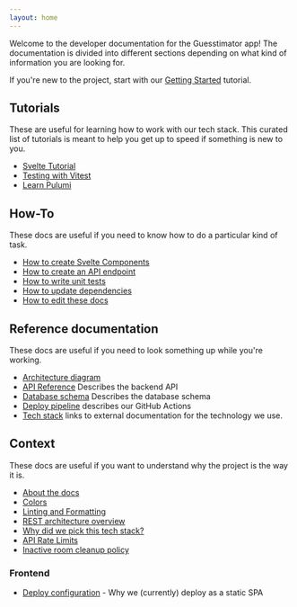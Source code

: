 ```yaml
---
layout: home
---
```

Welcome to the developer documentation for the Guesstimator app! The documentation is divided into different sections depending on what kind of information you are looking for.

If you're new to the project, start with our [Getting Started](/tutorials/getting-started.md) tutorial.

## Tutorials

These are useful for learning how to work with our tech stack. This curated list of tutorials is meant to help you get up to speed if something is new to you.

- [Svelte Tutorial](https://svelte.dev/tutorial/basics)
- [Testing with Vitest](https://www.thisdot.co/blog/testing-with-vitest)
- [Learn Pulumi](https://www.pulumi.com/learn/)

## How-To

These docs are useful if you need to know how to do a particular kind of task.

- [How to create Svelte Components](/how-to/svelte-components.md)
- [How to create an API endpoint](/how-to/create-api-endpoint.md)
- [How to write unit tests](/how-to/unit-tests.md)
- [How to update dependencies](/how-to/update-dependencies.md)
- [How to edit these docs](/how-to/edit-docs.md)

## Reference documentation

These docs are useful if you need to look something up while you're working.

- [Architecture diagram](/reference/architecture.md)
- [API Reference](/reference/api.md) Describes the backend API
- [Database schema](/reference/database-schema.md) Describes the database schema
- [Deploy pipeline](/reference/build.md) describes our GitHub Actions
- [Tech stack](/reference/tech-stack.md) links to external documentation for the technology we use.

## Context

These docs are useful if you want to understand why the project is the way it is.

- [About the docs](/context/docs.md)
- [Colors](/context/frontend/colors.md)
- [Linting and Formatting](/context/linting-and-formatting.md)
- [REST architecture overview](/context/infra/lambda-rest.md)
- [Why did we pick this tech stack?](/context/why-tech-stack.md)
- [API Rate Limits](/context/infra/rate-limits.md)
- [Inactive room cleanup policy](/context/infra/room-cleanup.md)

### Frontend

- [Deploy configuration](/context/frontend/deploy.md) - Why we (currently) deploy as a static SPA
